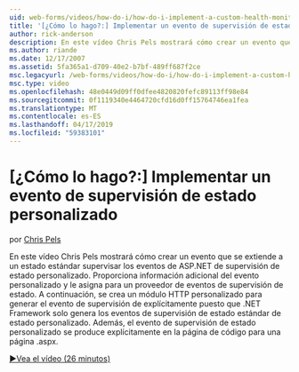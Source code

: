 ```yaml
---
uid: web-forms/videos/how-do-i/how-do-i-implement-a-custom-health-monitoring-event
title: '[¿Cómo lo hago?:] Implementar un evento de supervisión de estado personalizado | Microsoft Docs'
author: rick-anderson
description: En este vídeo Chris Pels mostrará cómo crear un evento que se extiende a un estado estándar supervisar los eventos de ASP.NET de supervisión de estado personalizado. Los profesionales personalizados...
ms.author: riande
ms.date: 12/17/2007
ms.assetid: 5fa365a1-d709-40e2-b7bf-489ff687f2ce
msc.legacyurl: /web-forms/videos/how-do-i/how-do-i-implement-a-custom-health-monitoring-event
msc.type: video
ms.openlocfilehash: 48e0449d09ff0dfee4820820fefc89113ff98e84
ms.sourcegitcommit: 0f1119340e4464720cfd16d0ff15764746ea1fea
ms.translationtype: MT
ms.contentlocale: es-ES
ms.lasthandoff: 04/17/2019
ms.locfileid: "59383101"
---
```

# <a name="how-do-i-implement-a-custom-health-monitoring-event"></a>[¿Cómo lo hago?:] Implementar un evento de supervisión de estado personalizado

por [Chris Pels](https://twitter.com/chrispels)

En este vídeo Chris Pels mostrará cómo crear un evento que se extiende a un estado estándar supervisar los eventos de ASP.NET de supervisión de estado personalizado. Proporciona información adicional del evento personalizado y le asigna para un proveedor de eventos de supervisión de estado. A continuación, se crea un módulo HTTP personalizado para generar el evento de supervisión de explícitamente puesto que .NET Framework solo genera los eventos de supervisión de estado estándar de estado personalizado. Además, el evento de supervisión de estado personalizado se produce explícitamente en la página de código para una página .aspx.

[&#9654;Vea el vídeo (26 minutos)](https://channel9.msdn.com/Blogs/ASP-NET-Site-Videos/how-do-i-implement-a-custom-health-monitoring-event)
